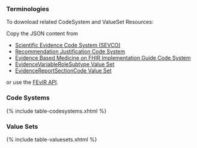 ### Terminologies

To download related CodeSystem and ValueSet Resources:

Copy the JSON content from 
* [Scientific Evidence Code System (SEVCO)](https://fevir.net/resources/CodeSystem/181513#json)
* [Recommendation Justification Code System](https://fevir.net/resources/CodeSystem/27834#json)
* [Evidence Based Medicine on FHIR Implementation Guide Code System](https://fevir.net/resources/CodeSystem/179423#json)
* [EvidenceVariableRoleSubtype Value Set](https://fevir.net/resources/ValueSet/179424#json)
* [EvidenceReportSectionCode Value Set](https://fevir.net/resources/ValueSet/179431#json)

or use the [FEvIR API](https://fevir.net/apidoc).


### Code Systems

{% include table-codesystems.xhtml %}

### Value Sets

{% include table-valuesets.xhtml %}
